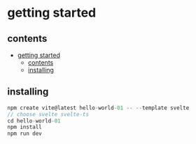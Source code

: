 # getting started

## contents
- [getting started](#getting-started)
  - [contents](#contents)
  - [installing](#installing)

## installing

```js
npm create vite@latest hello-world-01 -- --template svelte
// choose svelte svelte-ts
cd hello-world-01
npm install
npm run dev
```